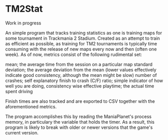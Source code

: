 # TM2Stat

Work in progress

An simple program that tracks training statistics as one is training maps for some tournament in Trackmania 2 Stadium.
Created as an attempt to train as efficient as possible, as training for TM2 tournaments is typically time consuming with the release of new maps every now and then (often one week).
As of now, metrics consist of the following rudimental set: 

mean; the average time from the session on a particular map
standard deviation; the average deviation from the mean (lower values effectively indicate good consistency, although the mean might be slow)
number of crashes; self explanatory
finish to crash (C/F) ratio; simple indicator of how well you are doing, consistency wise
effective playtime; the actual time spent driving

Finish times are also tracked and are exported to CSV together with the aforementioned metrics.

The program accomplishes this by reading the ManiaPlanet's process memory, in particulary the variable that holds the timer. As a result, this program is likely to break with older or newer versions that the game's current version. 
